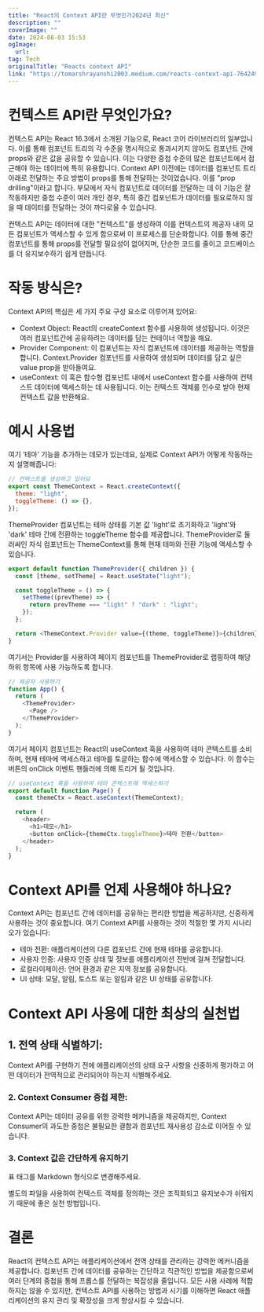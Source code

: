 ```yaml
---
title: "React의 Context API란 무엇인가2024년 최신"
description: ""
coverImage: ""
date: 2024-08-03 15:53
ogImage: 
  url: 
tag: Tech
originalTitle: "Reacts context API"
link: "https://tomarshrayanshi2003.medium.com/reacts-context-api-764249259f8c"
---
```




# 컨텍스트 API란 무엇인가요?

컨텍스트 API는 React 16.3에서 소개된 기능으로, React 코어 라이브러리의 일부입니다. 이를 통해 컴포넌트 트리의 각 수준을 명시적으로 통과시키지 않아도 컴포넌트 간에 props와 같은 값을 공유할 수 있습니다. 이는 다양한 중첩 수준의 많은 컴포넌트에서 접근해야 하는 데이터에 특히 유용합니다.
Context API 이전에는 데이터를 컴포넌트 트리 아래로 전달하는 주요 방법이 props를 통해 전달하는 것이었습니다. 이를 "prop drilling"이라고 합니다. 부모에서 자식 컴포넌트로 데이터를 전달하는 데 이 기능은 잘 작동하지만 중첩 수준이 여러 개인 경우, 특히 중간 컴포넌트가 데이터를 필요로하지 않을 때 데이터를 전달하는 것이 까다로울 수 있습니다.

컨텍스트 API는 데이터에 대한 "컨텍스트"를 생성하여 이를 컨텍스트의 제공자 내의 모든 컴포넌트가 액세스할 수 있게 함으로써 이 프로세스를 단순화합니다. 이를 통해 중간 컴포넌트를 통해 props를 전달할 필요성이 없어지며, 단순한 코드를 줄이고 코드베이스를 더 유지보수하기 쉽게 만듭니다.

# 작동 방식은?

<div class="content-ad"></div>

Context API의 핵심은 세 가지 주요 구성 요소로 이루어져 있어요:

- Context Object: React의 createContext 함수를 사용하여 생성됩니다. 이것은 여러 컴포넌트간에 공유하려는 데이터를 담는 컨테이너 역할을 해요.
- Provider Component: 이 컴포넌트는 자식 컴포넌트에 데이터를 제공하는 역할을 합니다. Context.Provider 컴포넌트를 사용하여 생성되며 데이터를 담고 싶은 value prop을 받아들여요.
- useContext: 이 훅은 함수형 컴포넌트 내에서 useContext 함수를 사용하여 컨텍스트 데이터에 액세스하는 데 사용됩니다. 이는 컨텍스트 객체를 인수로 받아 현재 컨텍스트 값을 반환해요.

# 예시 사용법

여기 ‘테마’ 기능을 추가하는 데모가 있는데요, 실제로 Context API가 어떻게 작동하는지 설명해줍니다:

<div class="content-ad"></div>

```js
// 컨텍스트를 생성하고 있어요
export const ThemeContext = React.createContext({
  theme: "light",
  toggleTheme: () => {},
});
```

ThemeProvider 컴포넌트는 테마 상태를 기본 값 'light'로 초기화하고 'light'와 'dark' 테마 간에 전환하는 toggleTheme 함수를 제공합니다. ThemeProvider로 둘러싸인 자식 컴포넌트는 ThemeContext를 통해 현재 테마와 전환 기능에 액세스할 수 있습니다.

```js
export default function ThemeProvider({ children }) {
  const [theme, setTheme] = React.useState("light");

  const toggleTheme = () => {
    setTheme((prevTheme) => {
      return prevTheme === "light" ? "dark" : "light";
    });
  };

  return <ThemeContext.Provider value={(theme, toggleTheme)}>{children}</ThemeContext.Provider>;
}
```

여기서는 Provider를 사용하여 페이지 컴포넌트를 ThemeProvider로 랩핑하여 해당 하위 항목에 사용 가능하도록 합니다.

<div class="content-ad"></div>

```js
// 제공자 사용하기
function App() {
  return (
    <ThemeProvider>
      <Page />
    </ThemeProvider>
  );
}
```

여기서 페이지 컴포넌트는 React의 useContext 훅을 사용하여 테마 콘텍스트를 소비하며, 현재 테마에 액세스하고 테마를 토글하는 함수에 액세스할 수 있습니다. 이 함수는 버튼의 onClick 이벤트 핸들러에 의해 트리거 될 것입니다.

```js
// useContext 훅을 사용하여 테마 콘텍스트에 액세스하기
export default function Page() {
  const themeCtx = React.useContext(ThemeContext);

  return (
    <header>
      <h1>데모</h1>
      <button onClick={themeCtx.toggleTheme}>테마 전환</button>
    </header>
  );
}
```

# Context API를 언제 사용해야 하나요?

<div class="content-ad"></div>

Context API는 컴포넌트 간에 데이터를 공유하는 편리한 방법을 제공하지만, 신중하게 사용하는 것이 중요합니다. 여기 Context API를 사용하는 것이 적절한 몇 가지 시나리오가 있습니다:

- 테마 전환: 애플리케이션의 다른 컴포넌트 간에 현재 테마를 공유합니다.
- 사용자 인증: 사용자 인증 상태 및 정보를 애플리케이션 전반에 걸쳐 전달합니다.
- 로컬라이제이션: 언어 환경과 같은 지역 정보를 공유합니다.
- UI 상태: 모달, 알림, 토스트 또는 알림과 같은 UI 상태를 공유합니다.

# Context API 사용에 대한 최상의 실천법

## 1. 전역 상태 식별하기:

<div class="content-ad"></div>

Context API를 구현하기 전에 애플리케이션의 상태 요구 사항을 신중하게 평가하고 어떤 데이터가 전역적으로 관리되어야 하는지 식별해주세요.

### 2. Context Consumer 중첩 제한:

Context API는 데이터 공유를 위한 강력한 메커니즘을 제공하지만, Context Consumer의 과도한 중첩은 불필요한 결합과 컴포넌트 재사용성 감소로 이어질 수 있습니다.

### 3. Context 값은 간단하게 유지하기

<div class="content-ad"></div>

표 태그를 Markdown 형식으로 변경해주세요.

<div class="content-ad"></div>

별도의 파일을 사용하여 컨텍스트 객체를 정의하는 것은 조직화되고 유지보수가 쉬워지기 때문에 좋은 실천 방법입니다.

# 결론

React의 컨텍스트 API는 애플리케이션에서 전역 상태를 관리하는 강력한 메커니즘을 제공합니다. 컴포넌트 간에 데이터를 공유하는 간단하고 직관적인 방법을 제공함으로써 여러 단계의 중첩을 통해 프롭스를 전달하는 복잡성을 줄입니다. 모든 사용 사례에 적합하지는 않을 수 있지만, 컨텍스트 API를 사용하는 방법과 시기를 이해하면 React 애플리케이션의 유지 관리 및 확장성을 크게 향상시킬 수 있습니다.
